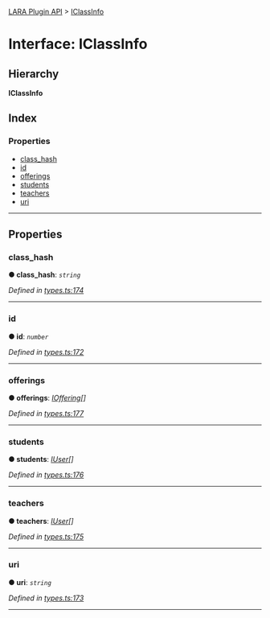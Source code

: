 [LARA Plugin API](../README.md) > [IClassInfo](../interfaces/iclassinfo.md)

# Interface: IClassInfo

## Hierarchy

**IClassInfo**

## Index

### Properties

* [class_hash](iclassinfo.md#class_hash)
* [id](iclassinfo.md#id)
* [offerings](iclassinfo.md#offerings)
* [students](iclassinfo.md#students)
* [teachers](iclassinfo.md#teachers)
* [uri](iclassinfo.md#uri)

---

## Properties

<a id="class_hash"></a>

###  class_hash

**● class_hash**: *`string`*

*Defined in [types.ts:174](../../../lara-typescript/src/plugin-api/types.ts#L174)*

___
<a id="id"></a>

###  id

**● id**: *`number`*

*Defined in [types.ts:172](../../../lara-typescript/src/plugin-api/types.ts#L172)*

___
<a id="offerings"></a>

###  offerings

**● offerings**: *[IOffering](ioffering.md)[]*

*Defined in [types.ts:177](../../../lara-typescript/src/plugin-api/types.ts#L177)*

___
<a id="students"></a>

###  students

**● students**: *[IUser](iuser.md)[]*

*Defined in [types.ts:176](../../../lara-typescript/src/plugin-api/types.ts#L176)*

___
<a id="teachers"></a>

###  teachers

**● teachers**: *[IUser](iuser.md)[]*

*Defined in [types.ts:175](../../../lara-typescript/src/plugin-api/types.ts#L175)*

___
<a id="uri"></a>

###  uri

**● uri**: *`string`*

*Defined in [types.ts:173](../../../lara-typescript/src/plugin-api/types.ts#L173)*

___

